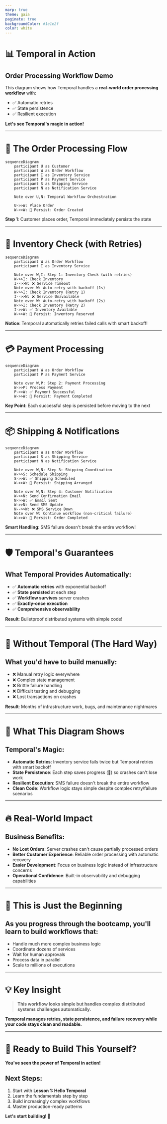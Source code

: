 ```yaml
---
marp: true
theme: gaia
paginate: true
backgroundColor: #1e1e2f
color: white
---
```


# 📊 Temporal in Action

## Order Processing Workflow Demo

This diagram shows how Temporal handles a **real-world order processing workflow** with:

- ✅ Automatic retries
- ✅ State persistence  
- ✅ Resilient execution

**Let's see Temporal's magic in action!**

---

# 🔄 The Order Processing Flow

```mermaid
sequenceDiagram
    participant U as Customer
    participant W as Order Workflow
    participant I as Inventory Service
    participant P as Payment Service
    participant S as Shipping Service
    participant N as Notification Service
    
    Note over U,N: Temporal Workflow Orchestration
    
    U->>W: Place Order
    W->>W: 📝 Persist: Order Created
```

**Step 1**: Customer places order, Temporal immediately persists the state

---

# 🏪 Inventory Check (with Retries)

```mermaid
sequenceDiagram
    participant W as Order Workflow
    participant I as Inventory Service
    
    Note over W,I: Step 1: Inventory Check (with retries)
    W->>I: Check Inventory
    I-->>W: ❌ Service Timeout
    Note over W: Auto-retry with backoff (1s)
    W->>I: Check Inventory (Retry 1)
    I-->>W: ❌ Service Unavailable  
    Note over W: Auto-retry with backoff (2s)
    W->>I: Check Inventory (Retry 2)
    I->>W: ✅ Inventory Available
    W->>W: 📝 Persist: Inventory Reserved
```

**Notice**: Temporal automatically retries failed calls with smart backoff!

---

# 💳 Payment Processing

```mermaid
sequenceDiagram
    participant W as Order Workflow
    participant P as Payment Service
    
    Note over W,P: Step 2: Payment Processing
    W->>P: Process Payment
    P->>W: ✅ Payment Successful
    W->>W: 📝 Persist: Payment Completed
```

**Key Point**: Each successful step is persisted before moving to the next

---

# 📦 Shipping & Notifications

```mermaid
sequenceDiagram
    participant W as Order Workflow
    participant S as Shipping Service
    participant N as Notification Service
    
    Note over W,N: Step 3: Shipping Coordination
    W->>S: Schedule Shipping
    S->>W: ✅ Shipping Scheduled
    W->>W: 📝 Persist: Shipping Arranged
    
    Note over W,N: Step 4: Customer Notification
    W->>N: Send Confirmation Email
    N->>W: ✅ Email Sent
    W->>N: Send SMS Update
    N-->>W: ❌ SMS Service Down
    Note over W: Continue workflow (non-critical failure)
    W->>W: 📝 Persist: Order Completed
```

**Smart Handling**: SMS failure doesn't break the entire workflow!

---

# 🛡️ Temporal's Guarantees

## **What Temporal Provides Automatically:**

- ✅ **Automatic retries** with exponential backoff
- ✅ **State persisted** at each step
- ✅ **Workflow survives** server crashes
- ✅ **Exactly-once execution** 
- ✅ **Comprehensive observability**

**Result**: Bulletproof distributed systems with simple code!

---

# 🔄 Without Temporal (The Hard Way)

## **What you'd have to build manually:**

- ❌ Manual retry logic everywhere
- ❌ Complex state management
- ❌ Brittle failure handling
- ❌ Difficult testing and debugging
- ❌ Lost transactions on crashes

**Result**: Months of infrastructure work, bugs, and maintenance nightmares

---

# 🎯 What This Diagram Shows

## **Temporal's Magic:**
- **Automatic Retries**: Inventory service fails twice but Temporal retries with smart backoff
- **State Persistence**: Each step saves progress (📝) so crashes can't lose work  
- **Resilient Execution**: SMS failure doesn't break the entire workflow
- **Clean Code**: Workflow logic stays simple despite complex retry/failure scenarios

---

# 🔥 Real-World Impact

## **Business Benefits:**
- **No Lost Orders**: Server crashes can't cause partially processed orders
- **Better Customer Experience**: Reliable order processing with automatic recovery
- **Easier Development**: Focus on business logic instead of infrastructure concerns
- **Operational Confidence**: Built-in observability and debugging capabilities

---

# 🚀 This is Just the Beginning

## **As you progress through the bootcamp, you'll learn to build workflows that:**

- Handle much more complex business logic
- Coordinate dozens of services
- Wait for human approvals  
- Process data in parallel
- Scale to millions of executions

---

# 💡 Key Insight

> **This workflow looks simple but handles complex distributed systems challenges automatically.**

**Temporal manages retries, state persistence, and failure recovery while your code stays clean and readable.**

---

# 🎉 Ready to Build This Yourself?

**You've seen the power of Temporal in action!**

## Next Steps:
1. Start with **Lesson 1: Hello Temporal**
2. Learn the fundamentals step by step
3. Build increasingly complex workflows
4. Master production-ready patterns

**Let's start building! 🚀** 